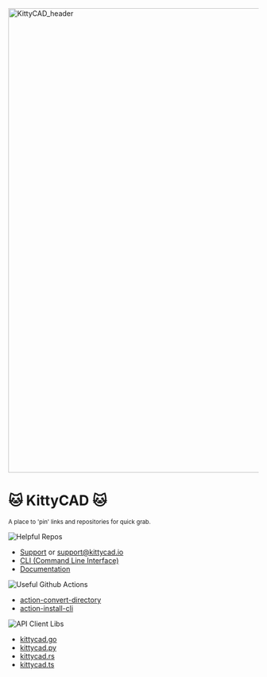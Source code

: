 <img width="933" alt="KittyCAD_header" src="https://user-images.githubusercontent.com/19377312/185000988-28372052-5fd4-468e-aba7-bd23b3e50140.png">

# :cat: KittyCAD :cat:

<sub>A place to 'pin' links and repositories for quick grab.</sub>

<img src="https://img.shields.io/badge/KittyCAD-helpful--repos-cyan" alt="Helpful Repos">

- [Support](https://github.com/KittyCAD/support) or [support@kittycad.io](mailto:support@kittycad.io)
- [CLI (Command Line Interface)](https://github.com/KittyCAD/cli)
- [Documentation](https://github.com/KittyCAD/documentation)
<!-- - [Litterbox - Sample Scripts](https://github.com/KittyCAD/litterbox) -->

<img src="https://img.shields.io/badge/KittyCAD-github--actions-yellow" alt="Useful Github Actions">

<!-- start-autogen-list tag=github-action -->
- [action-convert-directory](https://github.com/KittyCAD/action-convert-directory)
- [action-install-cli](https://github.com/KittyCAD/action-install-cli)
<!-- end-autogen-list -->

<img src="https://img.shields.io/badge/KittyCAD-api--client--libs-ff69b4" alt="API Client Libs">

<!-- start-autogen-list tag=api-client -->
- [kittycad.go](https://github.com/KittyCAD/kittycad.go)
- [kittycad.py](https://github.com/KittyCAD/kittycad.py)
- [kittycad.rs](https://github.com/KittyCAD/kittycad.rs)
- [kittycad.ts](https://github.com/KittyCAD/kittycad.ts)
<!-- end-autogen-list -->
